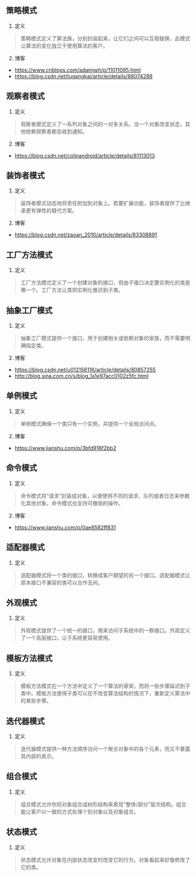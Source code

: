 ## 策略模式
1. 定义
> 策略模式定义了算法族，分别封装起来，让它们之间可以互相替换，此模式让算法的变化独立于使用算法的客户。
2. 博客
* https://www.cnblogs.com/adamjwh/p/11011095.html
* https://blog.csdn.net/tugangkai/article/details/88074288
## 观察者模式
1. 定义
> 观察者模式定义了一系列对象之间的一对多关系。当一个对象改变状态，其他依赖观察者都会收到通知。
2. 博客
* https://blog.csdn.net/colinandroid/article/details/81113013
## 装饰者模式
1. 定义
> 装饰者模式动态地将责任附加到对象上。若要扩展功能，装饰者提供了比继承更有弹性的替代方案。
2. 博客
* https://blog.csdn.net/zaoan_2010/article/details/83308891
## 工厂方法模式
1. 定义
> 工厂方法模式定义了一个创建对象的接口，但由子接口决定要实例化的类是哪一个。工厂方法让类把实例化推迟到子类。
## 抽象工厂模式
1. 定义
> 抽象工厂模式提供一个接口，用于创建相关或依赖对象的家族，而不需要明确指定类。
2. 博客
* https://blog.csdn.net/u012156116/article/details/80857255
* http://blog.sina.com.cn/s/blog_1a1e97acc0102z5fc.html
## 单例模式
1. 定义
> 单例模式确保一个类只有一个实例，并提供一个全局访问点。
2. 博客
* https://www.jianshu.com/p/3bfd916f2bb2
## 命令模式
1. 定义
> 命令模式将“请求”封装成对象，以便使用不同的请求、队列或者日志来参数化其他对象。命令模式也支持可撤销的操作。
2. 博客
* https://www.jianshu.com/p/0ae8582ff831
## 适配器模式
1. 定义
> 适配器模式将一个类的接口，转换成客户期望的另一个接口。适配器模式让原本接口不兼容的类可以合作无间。
## 外观模式
1. 定义
> 外观模式提供了一个统一的接口，用来访问子系统中的一群接口。外观定义了一个高层接口，让子系统更容易使用。
## 模板方法模式
1. 定义
> 模板方法模式在一个方法中定义了一个算法的骨架，而将一些步骤延迟到子类中。模板方法使得子类可以在不改变算法结构的情况下，重新定义算法中的某些步骤。
## 迭代器模式
1. 定义
> 迭代器模式提供一种方法顺序访问一个聚合对象中的各个元素，而又不暴露其内部的表示。
## 组合模式
1. 定义
>  组合模式允许你将对象组合成树形结构来表现“整体/部分”层次结构。组合能让客户以一致的方式处理个别对象以及对象组合。
## 状态模式
1. 定义
> 状态模式允许对象在内部状态改变时改变它的行为，对象看起来好像修改了它的类。
